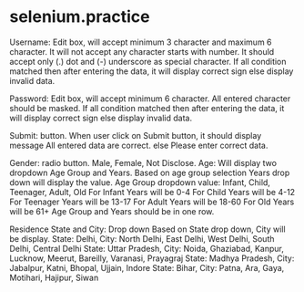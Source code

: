 # selenium.practice
Username: Edit box, will accept minimum 3 character and maximum 6 character. It will not accept any character starts with number. It should accept only (.) dot and (-) underscore as special character.
If all condition matched then after entering the data, it will display correct sign else display invalid data.

Password: Edit box, will accept minimum 6 character. All entered character should be masked.
If all condition matched then after entering the data, it will display correct sign else display invalid data.

Submit: button. When user click on Submit button, it should display message All entered data are correct. else Please enter correct data.

Gender: radio button. Male, Female, Not Disclose.
Age: Will display two dropdown Age Group and Years. Based on age group selection Years drop down will display the value.
Age Group dropdown value: Infant, Child, Teenager, Adult, Old
For Infant Years will be 0-4
For Child  Years will be 4-12
For Teenager Years will be 13-17
For Adult Years will be 18-60
For Old Years will be 61+
Age Group and Years should be in one row.

Residence State and City: Drop down
Based on State drop down, City will be display.
State: Delhi, City: North Delhi, East Delhi, West Delhi, South Delhi, Central Delhi
State: Uttar Pradesh, City: Noida, Ghaziabad, Kanpur, Lucknow, Meerut, Bareilly, Varanasi, Prayagraj
State: Madhya Pradesh, City: Jabalpur, Katni, Bhopal, Ujjain, Indore
State: Bihar, City: Patna, Ara, Gaya, Motihari, Hajipur, Siwan
